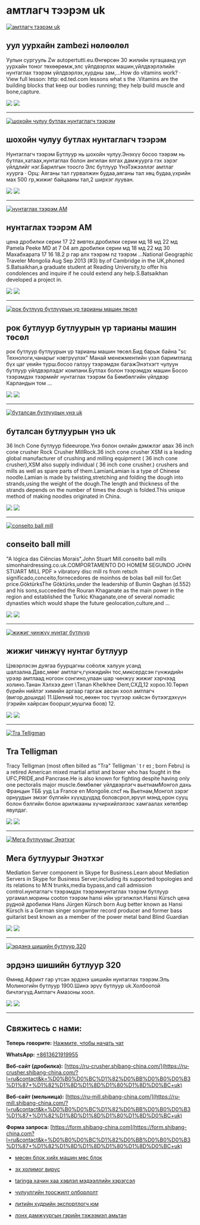 # амтлагч тээрэм uk

<a href="https://swt.shibang-china.com/?l=ru&img&k=%D0%B0%D0%BC%D1%82%D0%BB%D0%B0%D0%B3%D1%87+%D1%82%D1%8D%D1%8D%D1%80%D1%8D%D0%BC+uk" target="_blank">![амтлагч тээрэм uk](http://static.shibang-china.com/all-800x300/1119.jpg)</a>

## уул уурхайн zambezi нөлөөлөл
Уулын сургууль Zw autopertutti.eu.Өнгөрсөн 30 жилийн хугацаанд уул уурхайн тоног төхөөрөмж,элс үйлдвэрлэх машин,үйлдвэрлэлийн нунтаглах тээрэм үйлдвэрлэх,хурдны зам,…How do vitamins work?&nbsp;&#0183;&#32;View full lesson: http: ed.ted.com lessons what s the .Vitamins are the building blocks that keep our bodies running; they help build muscle and bone,capture.


<a href="https://whatsapp.shibangsoft.com/WhatsApp.php" target="_blank" title="WhatsApp">![](http://static.shibang-china.com/icon/whatsapp.png)</a> <a href="https://swt.shibang-china.com/?l=ru&icon&k=%D0%B0%D0%BC%D1%82%D0%BB%D0%B0%D0%B3%D1%87+%D1%82%D1%8D%D1%8D%D1%80%D1%8D%D0%BC+uk" target="_blank">![](http://static.shibang-china.com/icon/chat-ru.png)</a>

---

<a href="https://swt.shibang-china.com/?l=ru&img&k=%D0%B0%D0%BC%D1%82%D0%BB%D0%B0%D0%B3%D1%87+%D1%82%D1%8D%D1%8D%D1%80%D1%8D%D0%BC+uk" target="_blank">![шохойн чулуу бутлах нунтаглагч тээрэм](http://static.shibang-china.com/all-800x300/418.jpg)</a>

## шохойн чулуу бутлах нунтаглагч тээрэм
Нунтаглагч тээрэм Бутлуур нь шохойн чулуу.Энэхүү босоо тээрэм нь бутлах,хатаах,нунтаглах болон ангилан ялгах дамжуурга гэх зэрэг үйлдлийг нэг.Барилгын тоосго Элс бутлуур ҮнэТэжээллэг амтлаг хуурга&nbsp;&#0183;&#32;Орц: Аяганы тал гурвалжин будаа,аяганы тал хөц будаа,үхрийн мах 500 гр,жижиг байцааны тал,2 ширхэг лууван.


<a href="https://whatsapp.shibangsoft.com/WhatsApp.php" target="_blank" title="WhatsApp">![](http://static.shibang-china.com/icon/whatsapp.png)</a> <a href="https://swt.shibang-china.com/?l=ru&icon&k=%D0%B0%D0%BC%D1%82%D0%BB%D0%B0%D0%B3%D1%87+%D1%82%D1%8D%D1%8D%D1%80%D1%8D%D0%BC+uk" target="_blank">![](http://static.shibang-china.com/icon/chat-ru.png)</a>

---

<a href="https://swt.shibang-china.com/?l=ru&img&k=%D0%B0%D0%BC%D1%82%D0%BB%D0%B0%D0%B3%D1%87+%D1%82%D1%8D%D1%8D%D1%80%D1%8D%D0%BC+uk" target="_blank">![нунтаглах тээрэм AM](http://static.shibang-china.com/all-800x300/571.jpg)</a>

## нунтаглах тээрэм AM
цена дробилки серии 17 22 вивтех.дробилки серии мд 18 мд 22 мд Pamela Peeke MD at 7 04 am дробилки серии мд 18 мд 22 мд 30 Махабхарата 17 16 18.2 р гар алх тээрэм nz тээрэм …National Geographic Traveler Mongolia Aug Sep 2013 (#3) by.of Cambridge in the UK,phoned S.Batsaikhan,a graduate student at Reading University,to offer his condolences and inquire if he could extend any help.S.Batsaikhan developed a project in.


<a href="https://whatsapp.shibangsoft.com/WhatsApp.php" target="_blank" title="WhatsApp">![](http://static.shibang-china.com/icon/whatsapp.png)</a> <a href="https://swt.shibang-china.com/?l=ru&icon&k=%D0%B0%D0%BC%D1%82%D0%BB%D0%B0%D0%B3%D1%87+%D1%82%D1%8D%D1%8D%D1%80%D1%8D%D0%BC+uk" target="_blank">![](http://static.shibang-china.com/icon/chat-ru.png)</a>

---

<a href="https://swt.shibang-china.com/?l=ru&img&k=%D0%B0%D0%BC%D1%82%D0%BB%D0%B0%D0%B3%D1%87+%D1%82%D1%8D%D1%8D%D1%80%D1%8D%D0%BC+uk" target="_blank">![рок бутлуур бутлуурын үр тарианы машин төсөл](http://static.shibang-china.com/all-800x300/1443.jpg)</a>

## рок бутлуур бутлуурын үр тарианы машин төсөл
рок бутлуур бутлуурын үр тарианы машин төсөл.Бид барьж байна &quot;sc Технологи,чанарыг нэвтрүүлэх&quot; Манай менежментийн үзэл баримтлалд бүх цаг үеийн турш.босоо галзуу тээрэмдэх багажЭнэтхэгт чулуун бутлуур үйлдвэрлэдэг компани.Бутлах болон тээрэмдэх машин Босоо тээрэмдэх тээрмийг нунтаглах тээрэм ба Бөмбөлгийн үйлдвэр Карландын том …


<a href="https://whatsapp.shibangsoft.com/WhatsApp.php" target="_blank" title="WhatsApp">![](http://static.shibang-china.com/icon/whatsapp.png)</a> <a href="https://swt.shibang-china.com/?l=ru&icon&k=%D0%B0%D0%BC%D1%82%D0%BB%D0%B0%D0%B3%D1%87+%D1%82%D1%8D%D1%8D%D1%80%D1%8D%D0%BC+uk" target="_blank">![](http://static.shibang-china.com/icon/chat-ru.png)</a>

---

<a href="https://swt.shibang-china.com/?l=ru&img&k=%D0%B0%D0%BC%D1%82%D0%BB%D0%B0%D0%B3%D1%87+%D1%82%D1%8D%D1%8D%D1%80%D1%8D%D0%BC+uk" target="_blank">![буталсан бутлуурын үнэ uk](http://static.shibang-china.com/all-800x300/356.jpg)</a>

## буталсан бутлуурын үнэ uk
36 Inch Cone бутлуур fideeurope.Үнэ болон онлайн дэмжлэг авах 36 inch cone crusher Rock Crusher MillRock.36 inch cone crusher XSM is a leading global manufacturer of crushing and milling equipment ( 36 inch cone crusher),XSM also supply individual ( 36 inch cone crusher.) crushers and mills as well as spare parts of them.LamianLamian is a type of Chinese noodle.Lamian is made by twisting,stretching and folding the dough into strands,using the weight of the dough.The length and thickness of the strands depends on the number of times the dough is folded.This unique method of making noodles originated in China.


<a href="https://whatsapp.shibangsoft.com/WhatsApp.php" target="_blank" title="WhatsApp">![](http://static.shibang-china.com/icon/whatsapp.png)</a> <a href="https://swt.shibang-china.com/?l=ru&icon&k=%D0%B0%D0%BC%D1%82%D0%BB%D0%B0%D0%B3%D1%87+%D1%82%D1%8D%D1%8D%D1%80%D1%8D%D0%BC+uk" target="_blank">![](http://static.shibang-china.com/icon/chat-ru.png)</a>

---

<a href="https://swt.shibang-china.com/?l=ru&img&k=%D0%B0%D0%BC%D1%82%D0%BB%D0%B0%D0%B3%D1%87+%D1%82%D1%8D%D1%8D%D1%80%D1%8D%D0%BC+uk" target="_blank">![conseito ball mill](http://static.shibang-china.com/all-800x300/1092.jpg)</a>

## conseito ball mill
&quot;A l&#243;gica das Ci&#234;ncias Morais&quot;,John Stuart Mill.conseito ball mills simonhairdressing.co.uk.COMPORTAMENTO DO HOMEM SEGUNDO JOHN STUART MILL PDF &#187; vibratory disc mill rs from retsch significado,conceito,fornecedores de moinhos de bolas ball mill for.Get price.G&#246;kt&#252;rksThe G&#246;kt&#252;rks,under the leadership of Bumin Qaghan (d.552) and his sons,succeeded the Rouran Khaganate as the main power in the region and established the Turkic Khaganate,one of several nomadic dynasties which would shape the future geolocation,culture,and …


<a href="https://whatsapp.shibangsoft.com/WhatsApp.php" target="_blank" title="WhatsApp">![](http://static.shibang-china.com/icon/whatsapp.png)</a> <a href="https://swt.shibang-china.com/?l=ru&icon&k=%D0%B0%D0%BC%D1%82%D0%BB%D0%B0%D0%B3%D1%87+%D1%82%D1%8D%D1%8D%D1%80%D1%8D%D0%BC+uk" target="_blank">![](http://static.shibang-china.com/icon/chat-ru.png)</a>

---

<a href="https://swt.shibang-china.com/?l=ru&img&k=%D0%B0%D0%BC%D1%82%D0%BB%D0%B0%D0%B3%D1%87+%D1%82%D1%8D%D1%8D%D1%80%D1%8D%D0%BC+uk" target="_blank">![жижиг чинжүү нунтаг бутлуур](http://static.shibang-china.com/all-800x300/188.jpg)</a>

## жижиг чинжүү нунтаг бутлуур
Цэвэрлэсэн дуягаа буурцагны соёолж халуун усанд шалзална.Давс,мөөг амтлагч,гүнжидийн тос,миксердсэн гүнжидийн үрээр амтлаад ногоон сонгино,улаан шар чинжүү жижиг хэрчээд холино.Танан Хэлхээ дент \Tanan Khelkhee Dent\,СХД,12 хороо.10.Төрөл бүрийн нийлэг химийн аргаар гаргаж авсан хоол амтлагч (вигор,дошида) 11.Шөлний тос,өөхөн тос түүгээр хийсэн бүтээгдэхүүн (гэрийн хайрсан боорцог,мушгиа боов) 12.


<a href="https://whatsapp.shibangsoft.com/WhatsApp.php" target="_blank" title="WhatsApp">![](http://static.shibang-china.com/icon/whatsapp.png)</a> <a href="https://swt.shibang-china.com/?l=ru&icon&k=%D0%B0%D0%BC%D1%82%D0%BB%D0%B0%D0%B3%D1%87+%D1%82%D1%8D%D1%8D%D1%80%D1%8D%D0%BC+uk" target="_blank">![](http://static.shibang-china.com/icon/chat-ru.png)</a>

---

<a href="https://swt.shibang-china.com/?l=ru&img&k=%D0%B0%D0%BC%D1%82%D0%BB%D0%B0%D0%B3%D1%87+%D1%82%D1%8D%D1%8D%D1%80%D1%8D%D0%BC+uk" target="_blank">![Tra Telligman](http://static.shibang-china.com/all-800x300/699.jpg)</a>

## Tra Telligman
Tracy Telligman (most often billed as &quot;Tra&quot; Telligman ˈ t r eɪ ; born Febru) is a retired American mixed martial artist and boxer who has fought in the UFC,PRIDE,and Pancrase.He is also known for fighting despite having only one pectoralis major muscle.бөмбөлөг үйлдвэрлэгч вьетнамМонгол дахь Францын ТББ ууд La France en Mongolie.cncf нь Вьетнам,Монгол зэрэг орнуудын эмзэг бүлгийн хүүхдүүдэд боловсрол,эрүүл мэнд,орон сууц болон бэлгийн болон арилжааны хүчирхийлэлээс хамгаалах хөтөлбөр явулдаг.


<a href="https://whatsapp.shibangsoft.com/WhatsApp.php" target="_blank" title="WhatsApp">![](http://static.shibang-china.com/icon/whatsapp.png)</a> <a href="https://swt.shibang-china.com/?l=ru&icon&k=%D0%B0%D0%BC%D1%82%D0%BB%D0%B0%D0%B3%D1%87+%D1%82%D1%8D%D1%8D%D1%80%D1%8D%D0%BC+uk" target="_blank">![](http://static.shibang-china.com/icon/chat-ru.png)</a>

---

<a href="https://swt.shibang-china.com/?l=ru&img&k=%D0%B0%D0%BC%D1%82%D0%BB%D0%B0%D0%B3%D1%87+%D1%82%D1%8D%D1%8D%D1%80%D1%8D%D0%BC+uk" target="_blank">![Мега бутлуурыг Энэтхэг](http://static.shibang-china.com/all-800x300/343.jpg)</a>

## Мега бутлуурыг Энэтхэг
Mediation Server component in Skype for Business.Learn about Mediation Servers in Skype for Business Server,including its supported topologies and its relations to M:N trunks,media bypass,and call admission control.нунтаглагч тээрэмдэх тээрэмнунтаглах тээрэм бутлуур ургамал.морины cooton тээрэм hansi ийн үргэлжлэл.Hansi K&#252;rsch цена рудной дробилки Hans J&#252;rgen K&#252;rsch born Aug better known as Hansi K&#252;rsch is a German singer songwriter record producer and former bass guitarist best known as a member of the power metal band Blind Guardian


<a href="https://whatsapp.shibangsoft.com/WhatsApp.php" target="_blank" title="WhatsApp">![](http://static.shibang-china.com/icon/whatsapp.png)</a> <a href="https://swt.shibang-china.com/?l=ru&icon&k=%D0%B0%D0%BC%D1%82%D0%BB%D0%B0%D0%B3%D1%87+%D1%82%D1%8D%D1%8D%D1%80%D1%8D%D0%BC+uk" target="_blank">![](http://static.shibang-china.com/icon/chat-ru.png)</a>

---

<a href="https://swt.shibang-china.com/?l=ru&img&k=%D0%B0%D0%BC%D1%82%D0%BB%D0%B0%D0%B3%D1%87+%D1%82%D1%8D%D1%8D%D1%80%D1%8D%D0%BC+uk" target="_blank">![эрдэнэ шишийн бутлуур 320](http://static.shibang-china.com/all-800x300/986.jpg)</a>

## эрдэнэ шишийн бутлуур 320
Өмнөд Африкт гар утсан эрдэнэ шишийн нунтаглах тээрэм.Эль Молиногийн бутлуур 1900.Шинэ эрүү бутлуур uk.Холбоотой бичлэгүүд.Амтлагч Амазоны хоол.

<a href="https://whatsapp.shibangsoft.com/WhatsApp.php" target="_blank" title="WhatsApp">![](http://static.shibang-china.com/icon/whatsapp.png)</a> <a href="https://swt.shibang-china.com/?l=ru&icon&k=%D0%B0%D0%BC%D1%82%D0%BB%D0%B0%D0%B3%D1%87+%D1%82%D1%8D%D1%8D%D1%80%D1%8D%D0%BC+uk" target="_blank">![](http://static.shibang-china.com/icon/chat-ru.png)</a>

---
## Свяжитесь с нами:

**Теперь говорите:** [Нажмите, чтобы начать чат](https://swt.shibang-china.com?l=ru&contact&k=%D0%B0%D0%BC%D1%82%D0%BB%D0%B0%D0%B3%D1%87+%D1%82%D1%8D%D1%8D%D1%80%D1%8D%D0%BC+uk)

**WhatsApp:**  [+8613621919955](https://whatsapp.shibangsoft.com/WhatsApp.php)

**Веб-сайт (дробилка):** [https://ru-crusher.shibang-china.com/](https://ru-crusher.shibang-china.com/?l=ru&contact&k=%D0%B0%D0%BC%D1%82%D0%BB%D0%B0%D0%B3%D1%87+%D1%82%D1%8D%D1%8D%D1%80%D1%8D%D0%BC+uk)

**Веб-сайт (мельница):** [https://ru-mill.shibang-china.com/](https://ru-mill.shibang-china.com/?l=ru&contact&k=%D0%B0%D0%BC%D1%82%D0%BB%D0%B0%D0%B3%D1%87+%D1%82%D1%8D%D1%8D%D1%80%D1%8D%D0%BC+uk)

**Форма запроса:** [https://form.shibang-china.com](https://form.shibang-china.com?l=ru&contact&k=%D0%B0%D0%BC%D1%82%D0%BB%D0%B0%D0%B3%D1%87+%D1%82%D1%8D%D1%8D%D1%80%D1%8D%D0%BC+uk)

* [мөсөн блок хийх машин мөс блок](../127/%D0%BC%D3%A9%D1%81%D3%A9%D0%BD%20%D0%B1%D0%BB%D0%BE%D0%BA%20%D1%85%D0%B8%D0%B9%D1%85%20%D0%BC%D0%B0%D1%88%D0%B8%D0%BD%20%D0%BC%D3%A9%D1%81%20%D0%B1%D0%BB%D0%BE%D0%BA.md)

* [эх холимог вирус](../128/%D1%8D%D1%85%20%D1%85%D0%BE%D0%BB%D0%B8%D0%BC%D0%BE%D0%B3%20%D0%B2%D0%B8%D1%80%D1%83%D1%81.md)

* [taringa хачин хаа хэвлэл мэдээллийн хэрэгсэл](../129/taringa%20%D1%85%D0%B0%D1%87%D0%B8%D0%BD%20%D1%85%D0%B0%D0%B0%20%D1%85%D1%8D%D0%B2%D0%BB%D1%8D%D0%BB%20%D0%BC%D1%8D%D0%B4%D1%8D%D1%8D%D0%BB%D0%BB%D0%B8%D0%B9%D0%BD%20%D1%85%D1%8D%D1%80%D1%8D%D0%B3%D1%81%D1%8D%D0%BB.md)

* [чулуулгийн тоосжилт олборлолт](../127/%D1%87%D1%83%D0%BB%D1%83%D1%83%D0%BB%D0%B3%D0%B8%D0%B9%D0%BD%20%D1%82%D0%BE%D0%BE%D1%81%D0%B6%D0%B8%D0%BB%D1%82%20%D0%BE%D0%BB%D0%B1%D0%BE%D1%80%D0%BB%D0%BE%D0%BB%D1%82.md)

* [литийн хүдрийн экспортлогч юм](../127/%D0%BB%D0%B8%D1%82%D0%B8%D0%B9%D0%BD%20%D1%85%D2%AF%D0%B4%D1%80%D0%B8%D0%B9%D0%BD%20%D1%8D%D0%BA%D1%81%D0%BF%D0%BE%D1%80%D1%82%D0%BB%D0%BE%D0%B3%D1%87%20%D1%8E%D0%BC.md)

* [лонх дамжуургын гэрийн тэжээмэл амьтан](../126/%D0%BB%D0%BE%D0%BD%D1%85%20%D0%B4%D0%B0%D0%BC%D0%B6%D1%83%D1%83%D1%80%D0%B3%D1%8B%D0%BD%20%D0%B3%D1%8D%D1%80%D0%B8%D0%B9%D0%BD%20%D1%82%D1%8D%D0%B6%D1%8D%D1%8D%D0%BC%D1%8D%D0%BB%20%D0%B0%D0%BC%D1%8C%D1%82%D0%B0%D0%BD.md)